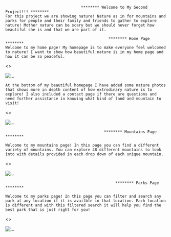                                      ******** Welcome to My Second Project!!! ********
    For this project we are showing nature! Nature as in for mountains and parks for people and their family and friends to gather to explore nature! Mother nature can be scary but we should never forget how beautiful she is and that we are part of it.

                                                 ******** Home Page ********  
    Welcome to my home page! My homepage is to make everyone feel welcomed to nature! I want to show how beautiful nature is in my home page and how it can be so peaceful.

<>
                  <div class="carousel-item">
                <img src="./read_me/1 homepage.png" class="d-block w-100" alt="...">
              </div>

    At the bottom of my beautiful homepage I have added some nature photos that shows more in depth content of how extrodinary nature is to explore! I also included a contact page if there are questions and need further assistance in knowing what kind of land and mountain to visit!

<>
                  <div class="carousel-item">
                <img src="./read_me/2 homepage.png" class="d-block w-100" alt="...">
              </div>
          
                                               ******** Mountains Page ********

    Welcome to my mountains page! In this page you can find a different variety of mountains. You can explore 48 different mountains to look into with details provided in each drop down of each unique mountain.

<>
                  <div class="carousel-item">
                <img src="./read_me/mountains.png" class="d-block w-100" alt="...">
              </div>
                              
                                                    ******** Parks Page ********

    Welcome to my parks page! In this page you can filter and search any park at any location if it is availble in that location. Each location is different and with this filtered search it will help you find the best park that is just right for you!


<>
                  <div class="carousel-item">
                <img src="./read_me/parks.png" class="d-block w-100" alt="...">
              </div>
                               

